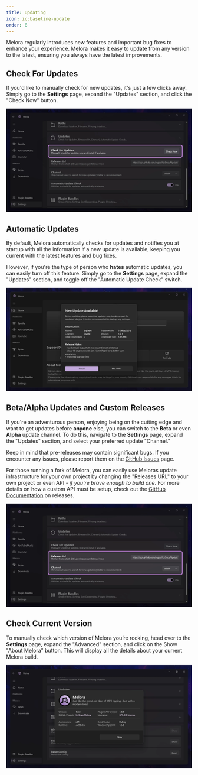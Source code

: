 ```yaml
---
title: Updating
icon: ic:baseline-update
order: 8
---
```


Melora regularly introduces new features and important bug fixes to enhance your experience. Melora makes it easy to update from any version to the latest, ensuring you always have the latest improvements.


## Check For Updates
If you'd like to manually check for new updates, it's just a few clicks away. Simply go to the **Settings** page, expand the "Updates" section, and click the "Check Now" button.

![](/guide/checkforupdates.webp)


## Automatic Updates
By default, Melora automatically checks for updates and notifies you at startup with all the information if a new update is available, keeping you current with the latest features and bug fixes.

However, if you're the type of person who **hates** automatic updates, you can easily turn off this feature. Simply go to the **Settings** page, expand the "Updates" section, and toggle off the "Automatic Update Check" switch.

![](/guide/newupdateavailable.webp)


## Beta/Alpha Updates and Custom Releases
If you're an adventurous person, enjoying being on the cutting edge and want to get updates before **anyone** else, you can switch to the **Beta** or even **Alpha** update channel. To do this, navigate to the **Settings** page, expand the "Updates" section, and select your preferred update "Channel."

Keep in mind that pre-releases may contain significant bugs. If you encounter any issues, please report them on the [GitHub Issues](https://github.com/IcySnex/Melora/issues) page.

For those running a fork of Melora, you can easily use Meloras update infrastructure for your own project by changing the "Releases URL" to your own project or even API *- if you're brave enough to build one*. For more details on how a custom API must be setup, check out the [GitHub Documentation](https://docs.github.com/en/rest/releases/releases) on releases.

![](/guide/updatesurlandchannel.webp)


## Check Current Version
To manually check which version of Melora you’re rocking, head over to the **Settings** page, expand the "Advanced" section, and click on the Show "About Melora" button. This will display all the details about your current Melora build.

![](/guide/about.webp)